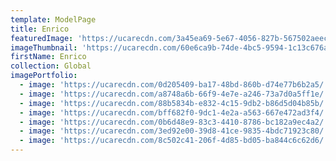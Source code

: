 ```yaml
---
template: ModelPage
title: Enrico
featuredImage: 'https://ucarecdn.com/3a45ea69-5e67-4056-827b-567502aeecfa/'
imageThumbnail: 'https://ucarecdn.com/60e6ca9b-74de-4bc5-9594-1c13c676ad2f/'
firstName: Enrico
collection: Global
imagePortfolio:
  - image: 'https://ucarecdn.com/0d205409-ba17-48bd-860b-d74e77b6b2a5/'
  - image: 'https://ucarecdn.com/a8748a6b-66f9-4e7e-a246-73a7d0a5ff1e/'
  - image: 'https://ucarecdn.com/88b5834b-e832-4c15-9db2-b86d5d04b85b/'
  - image: 'https://ucarecdn.com/bff682f0-9dc1-4e2a-a563-667e472ad3f4/'
  - image: 'https://ucarecdn.com/0b6d48e9-83c3-4410-8786-bc182a9ec4a2/'
  - image: 'https://ucarecdn.com/3ed92e00-39d8-41ce-9835-4bdc71923c80/'
  - image: 'https://ucarecdn.com/8c502c41-206f-4d85-bd05-ba844c6c62d6/'
---
```


